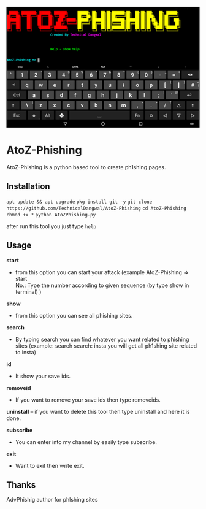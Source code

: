 ![alt](.img/logo.png)

# AtoZ-Phishing
AtoZ-Phishing is a python based tool to create ph1shing pages.

## Installation

`apt update && apt upgrade`
`pkg install git -y`
`git clone https://github.com/TechnicalDangwal/AtoZ-Phishing`
`cd AtoZ-Phishing`
`chmod +x *`
`python AtoZPhishing.py`

after run this tool you just type `help`

## Usage

__start__
- from this option you can start your attack (example
AtoZ-Phishing => start                                                
No.: Type the number according to given sequence (by type show in terminal)
)

__show__
- from this option you can see all phishing sites.

__search__
- By typing search you can find whatever you want related to phishing sites (example: search
search: insta
you will get all ph1shing site related to insta)

__id__
- It show your save ids.

__removeid__
- If you want to remove your save ids then type removeids.

__uninstall__
– if you want to delete this tool then type uninstall and here it is done.

__subscribe__
- You can enter into my channel by easily type subscribe.

__exit__
- Want to exit then write exit.

## Thanks
AdvPhishig author for phlshing sites
